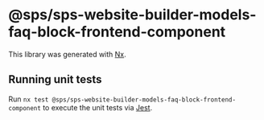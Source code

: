 # @sps/sps-website-builder-models-faq-block-frontend-component

This library was generated with [Nx](https://nx.dev).

## Running unit tests

Run `nx test @sps/sps-website-builder-models-faq-block-frontend-component` to execute the unit tests via [Jest](https://jestjs.io).
